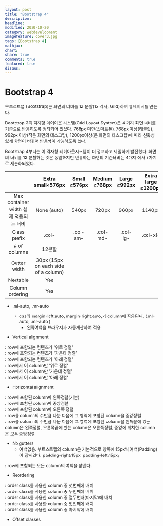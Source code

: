 ```yaml
---
layout: post
title: "Bootstrap 4"
description: 
headline: 
modified: 2020-10-20
category: webdevelopment
imagefeature: cover3.jpg
tags: [Bootstrap 4]
mathjax: 
chart: 
share: true
comments: true
featured: true
disqus:
---
```


# Bootstrap 4

부트스트랩 (Bootstrap)은 화면의 너비를 12 분할(12 격자, Grid)하여 웹페이지를 만든다.

Bootstrap 3의 격자형 레이아웃 시스템(Grid Layout System)은 4 가지 화면 너비를 기준으로 반응하도록 정의되어 있었다.  768px 미만(스마트폰), 768px 이상(태블릿), 992px 이상(작은 화면의 데스크탑), 1200px이상(큰 화면의 데스크탑)에 따라 신축성있게 화면이 바뀌어 반응형이 가능하도록 했다.

Bootstrap 4부터는 이 격자형 레이아웃시스템이 더 정교하고 세밀하게 발전했다.
화면의 너비를 12 분할하는 것은 동일하지만 반응하는 화면의 기준너비는 4가지 에서 5가지로 세분화되었다.



|	| Extra small<576px |	Small ≥576px | Medium ≥768px | Large ≥992px	| Extra large ≥1200px |
|:---:|:---:|:---:|:---:|:---:|:---:|
| Max container width 실제 적용되는 너비 | None (auto) | 540px | 720px | 960px | 1140px |
| Class prefix | .col- | .col-sm- | .col-md- | .col-lg- | .col-xl- |
| # of columns | 12분할 |||||
| Gutter width | 30px (15px on each side of a column) |||||
| Nestable | Yes |||||
| Column ordering | Yes |||||


- .ml-auto, .mr-auto 
    - css의 margin-left:auto; margin-right:auto;가 column에 적용된다. (.ml-auto, .mr-auto )
        - 왼쪽여백을 브라우저가 자동계산하여 적용

- Vertical alignment
<div class="row align-items-start">: row에 포함되는 컨텐츠가 '위로 정렬'

<div class="row align-items-center">: row에 포함되는 컨텐츠가 '가운데 정렬'

<div class="row align-items-end">: row에 포함되는 컨텐츠가 '아래 정렬'

<div class="col align-self-start">: row에서 이 column만 '위로 정렬'

<div class="col align-self-center">: row에서 이 column만 '가운데 정렬'

<div class="col align-self-end">: row에서 이 column만 '아래 정렬'

- Horizontal alignment
<div class="row justify-content-start">: row에 포함된 column이 왼쪽정렬(기본)

<div class="row justify-content-center">: row에 포함된 column이 중앙정렬

<div class="row justify-content-end">: row에 포함된 column이 오른쪽 정렬

<div class="row justify-content-around">: row를 column의 수만큼 나눈 다음에 그 영역에 포함된 column을 중앙정렬

<div class="row justify-content-between">: row를 column의 수만큼 나눈 다음에 그 영역에 포함된 column을 왼쪽끝에 있는 column은 왼쪽정렬, 오른쪽끝에 있는 column은 오른쪽정렬, 중앙에 위치한 column은 모두 중앙정렬

- No gutters
    - 여백없음. 부트스트랩의 column은 기본적으로 양쪽에 15px씩 여백(Padding)이 잡혀있다.
    padding-right:15px; padding-left:15px;
    
<div class="row no-gutters">: row에 포함되는 모든 column의 여백을 없앤다.

- Reordering
<div class="col-sm-4 order-1">: order class를 사용한 column 중 첫번째에 배치

<div class="col-sm-4 order-2">: order class를 사용한 column 중 두번째에 배치

<div class="col-sm-4 order-12">: order class를 사용한 column 중 열두번째(마지막)에 배치

<div class="col-sm-4 order-first">: order class를 사용한 column 중 첫번째에 배치

<div class="col-sm-4 order-last">: order class를 사용한 column 중 마지막에 배치

- Offset classes
